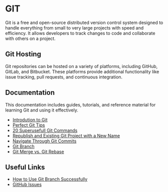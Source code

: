 # GIT

Git is a free and open-source distributed version control system designed to handle everything from small to very large projects with speed and efficiency. It allows developers to track changes to code and collaborate with others on a project.

## Git Hosting

Git repositories can be hosted on a variety of platforms, including GitHub, GitLab, and Bitbucket. These platforms provide additional functionality like issue tracking, pull requests, and continuous integration.

## Documentation

This documentation includes guides, tutorials, and reference material for learning Git and using it effectively.

- [Introdution to Git](./git.md)
- [Perfect Git Tips](./git.tips.md)
- [20 Superusefull Git Commands](./super.useful.20.git.commands.md)
- [Republish and Existing Git Project with a New Name](./republish.git.project.with.newname.md)
- [Navigate Through Git Commits](./navigate.through.git.commits.md)
- [Git Branch](./git.branch.md)
- [Git Merge vs. Git Rebase](./git.merge.vs.rebase.md)

## Useful Links

- [How to Use Git Branch Successfully](https://medium.com/@muratcanbur/ba%C5%9Far%C4%B1l%C4%B1-bir-git-branch-modeli-nas%C4%B1l-olu%C5%9Fturulur-e026e5cc24c2)
- [GitHub Issues](https://medium.com/@noteCe/5-github-g%C3%B6rev-y%C3%B6netimi-i%CC%87ssues-ve-organizasyon-1277ef74b409)
